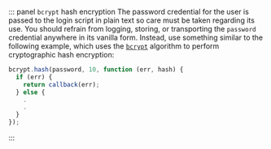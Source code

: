 ::: panel `bcrypt` hash encryption
The password credential for the user is passed to the login script in plain text so care must be taken regarding its use. You should refrain from logging, storing, or transporting the `password` credential anywhere in its vanilla form. Instead, use something similar to the following example, which uses the [`bcrypt`](https://auth0.com/blog/hashing-in-action-understanding-bcrypt/) algorithm to perform cryptographic hash encryption:

```js
bcrypt.hash(password, 10, function (err, hash) {
  if (err) { 
    return callback(err); 
  } else {
	.
	.
  }
});
```
:::
